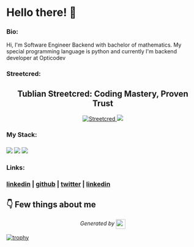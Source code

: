 
# Hello there! 👋


### Bio:

Hi, I'm Software Engineer Backend with bachelor of mathematics.
My special programming language is python and currently I'm backend developer at Opticodev 
            

### Streetcred:

<h2 align="center">Tublian Streetcred: Coding Mastery, Proven Trust</h2>
  <p align="center">
    <a href="https://tublian.com/profile/hydromelvictor">
      <img src="https://t74hnvwwsd.execute-api.us-east-1.amazonaws.com/dev/ft/profile/streetcred/badge/hydromelvictor?type=with_score" alt="Streetcred">
    </a><a href="https://www.tublian.com/profile/hydromelvictor?ss=true"><img src="https://rd3ps1doua.execute-api.us-east-1.amazonaws.com/dev/ft/profile/streetcred/badge/hydromelvictor?type=without_score"></a>
  </p>

### My Stack:

### <img src="https://rd3ps1doua.execute-api.us-east-1.amazonaws.com/dev/ft/profile/streetcred/github/tag/Python"/> <img src="https://rd3ps1doua.execute-api.us-east-1.amazonaws.com/dev/ft/profile/streetcred/github/tag/JavaScript"/> <img src="https://rd3ps1doua.execute-api.us-east-1.amazonaws.com/dev/ft/profile/streetcred/github/tag/Backend"/>

### 

### 

### Links:

### <a href="https://www.linkedin.com/in/hydromelvictor/">linkedin</a> | <a href="https://www.github.com/hydromelvictor">github</a> | <a href="https://www.twitter.com/hydromelvictor">twitter</a> | <a href="">linkedin</a>

## 👇 Few things about me


<div>

            
</div>




<p align="center">
<i>Generated by <a href="https://www.tublian.com/"><img src="https://tublian-newsletter-assets.s3.amazonaws.com/just-logo.png" width="25" style="vertical-align: middle"/></i>
</p>

[![trophy](https://github-profile-trophy.vercel.app/?username=hydromelvictor)](https://github.com/ryo-ma/github-profile-trophy)

